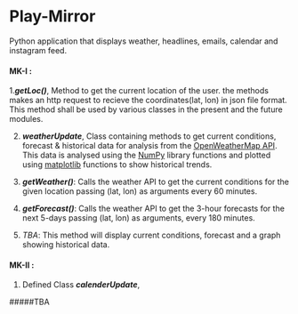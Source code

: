 # Play-Mirror
Python application that displays weather, headlines, emails, calendar and instagram feed. 

#### MK-I : 
1.***getLoc()***, Method to get the current location of the user. the methods makes an http request to recieve the coordinates(lat, lon) in json file format. This method shall be used by various classes in the present and the future modules.

2. ***weatherUpdate***, Class containing methods to get current conditions, forecast & historical data for analysis from the [OpenWeatherMap API](https://openweathermap.org/api). This data is analysed using the [NumPy](http://www.numpy.org/) library functions and plotted using [matplotlib](https://matplotlib.org/) functions to show historical trends.

3. ***getWeather()***: Calls the weather API to get the current conditions for the given location passing (lat, lon) as arguments every 60 minutes.
4. ***getForecast()***: Calls the weather API to get the 3-hour forecasts for the next 5-days passing (lat, lon) as arguments, every 180 minutes.
5. *TBA*: This method will display current conditions, forecast and a graph showing historical data.

#### MK-II : 
1. Defined Class ***calenderUpdate***, 



#####TBA

